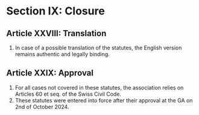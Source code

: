 # Section IX: Closure

## Article XXVIII: Translation
1. In case of a possible translation of the statutes, the English version remains authentic and legally  binding.

## Article XXIX: Approval
1. For all cases not covered in these statutes, the association relies on Articles 60 et seq. of the  Swiss Civil Code.
2. These statutes were entered into force after their approval at the GA on 2nd of October 2024.
